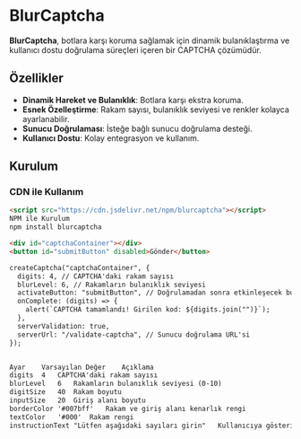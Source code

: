 # BlurCaptcha
**BlurCaptcha**, botlara karşı koruma sağlamak için dinamik bulanıklaştırma ve kullanıcı dostu doğrulama süreçleri içeren bir CAPTCHA çözümüdür.

## Özellikler
- **Dinamik Hareket ve Bulanıklık**: Botlara karşı ekstra koruma.
- **Esnek Özelleştirme**: Rakam sayısı, bulanıklık seviyesi ve renkler kolayca ayarlanabilir.
- **Sunucu Doğrulaması**: İsteğe bağlı sunucu doğrulama desteği.
- **Kullanıcı Dostu**: Kolay entegrasyon ve kullanım.

## Kurulum

### **CDN ile Kullanım**
```html
<script src="https://cdn.jsdelivr.net/npm/blurcaptcha"></script>
NPM ile Kurulum
npm install blurcaptcha

<div id="captchaContainer"></div>
<button id="submitButton" disabled>Gönder</button>

createCaptcha("captchaContainer", {
  digits: 4, // CAPTCHA'daki rakam sayısı
  blurLevel: 6, // Rakamların bulanıklık seviyesi
  activateButton: "submitButton", // Doğrulamadan sonra etkinleşecek buton
  onComplete: (digits) => {
    alert(`CAPTCHA tamamlandı! Girilen kod: ${digits.join("")}`);
  },
  serverValidation: true,
  serverUrl: "/validate-captcha", // Sunucu doğrulama URL'si
});


Ayar	Varsayılan Değer	Açıklama
digits	4	CAPTCHA'daki rakam sayısı
blurLevel	6	Rakamların bulanıklık seviyesi (0-10)
digitSize	40	Rakam boyutu
inputSize	20	Giriş alanı boyutu
borderColor	'#007bff'	Rakam ve giriş alanı kenarlık rengi
textColor	'#000'	Rakam rengi
instructionText	"Lütfen aşağıdaki sayıları girin"	Kullanıcıya gösterilen talimat metni

